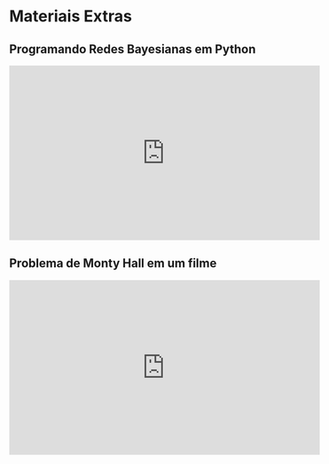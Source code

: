 # Materiais Extras

## Programando Redes Bayesianas em Python

<iframe width="560" height="315"  src="https://www.youtube.com/embed/i2XRQhede9U" title="YouTube video player" frameborder="0" allow="accelerometer; autoplay; clipboard-write; encrypted-media; gyroscope; picture-in-picture" allowfullscreen></iframe>

## Problema de Monty Hall em um filme

<iframe width="560" height="315"  src="https://www.youtube.com/embed/8BjDPou6QD4" title="YouTube video player" frameborder="0" allow="accelerometer; autoplay; clipboard-write; encrypted-media; gyroscope; picture-in-picture" allowfullscreen></iframe>
